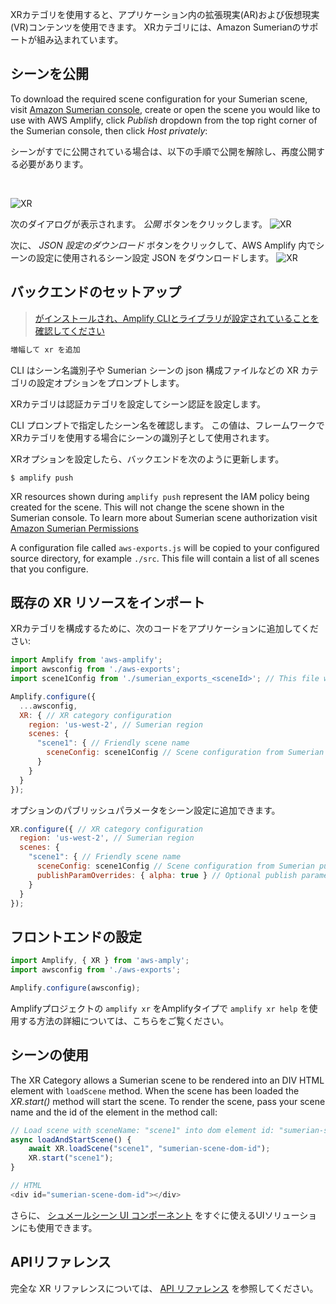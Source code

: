 XRカテゴリを使用すると、アプリケーション内の拡張現実(AR)および仮想現実(VR)コンテンツを使用できます。 XRカテゴリには、Amazon Sumerianのサポートが組み込まれています。

## シーンを公開
To download the required scene configuration for your Sumerian scene, visit <a href="https://console.aws.amazon.com/sumerianv2/home" target="_blank">Amazon Sumerian console</a>, create or open the scene you would like to use with AWS Amplify, click *Publish* dropdown from the top right corner of the Sumerian console, then click *Host privately*:

<amplify-callout>

シーンがすでに公開されている場合は、以下の手順で公開を解除し、再度公開する必要があります。

</amplify-callout>

<br />

![XR](~/images/xr/sumerian_host_privately_button.png)

次のダイアログが表示されます。 *公開* ボタンをクリックします。 ![XR](~/images/xr/sumerian_publish_button.png)

次に、 *JSON 設定のダウンロード* ボタンをクリックして、AWS Amplify 内でシーンの設定に使用されるシーン設定 JSON をダウンロードします。 ![XR](~/images/xr/amplify_published_dialog.png)

## バックエンドのセットアップ

> [がインストールされ、Amplify CLIとライブラリが設定されていることを確認してください](~/start/start.md)

```bash
増幅して xr を追加
```
CLI はシーン名識別子や Sumerian シーンの json 構成ファイルなどの XR カテゴリの設定オプションをプロンプトします。

XRカテゴリは認証カテゴリを設定してシーン認証を設定します。

CLI プロンプトで指定したシーン名を確認します。 この値は、フレームワークでXRカテゴリを使用する場合にシーンの識別子として使用されます。

XRオプションを設定したら、バックエンドを次のように更新します。
```
$ amplify push
```
XR resources shown during `amplify push` represent the IAM policy being created for the scene. This will not change the scene shown in the Sumerian console. To learn more about Sumerian scene authorization visit <a href="https://docs.aws.amazon.com/sumerian/latest/userguide/sumerian-permissions.html" target="_blank">Amazon Sumerian Permissions</a>

A configuration file called `aws-exports.js` will be copied to your configured source directory, for example `./src`. This file will contain a list of all scenes that you configure.

## 既存の XR リソースをインポート

XRカテゴリを構成するために、次のコードをアプリケーションに追加してください:
```javascript
import Amplify from 'aws-amplify';
import awsconfig from './aws-exports';
import scene1Config from './sumerian_exports_<sceneId>'; // This file will be generated by the Sumerian AWS Console 

Amplify.configure({
  ...awsconfig,
  XR: { // XR category configuration
    region: 'us-west-2', // Sumerian region
    scenes: { 
      "scene1": { // Friendly scene name
        sceneConfig: scene1Config // Scene configuration from Sumerian publish
      }
    }
  }
});
```

オプションのパブリッシュパラメータをシーン設定に追加できます。
```javascript
XR.configure({ // XR category configuration
  region: 'us-west-2', // Sumerian region
  scenes: { 
    "scene1": { // Friendly scene name
      sceneConfig: scene1Config // Scene configuration from Sumerian publish
      publishParamOverrides: { alpha: true } // Optional publish parameters
    }
  }
});
```

## フロントエンドの設定

```javascript
import Amplify, { XR } from 'aws-amply';
import awsconfig from './aws-exports';

Amplify.configure(awsconfig);
```

Amplifyプロジェクトの `amplify xr` をAmplifyタイプで `amplify xr help` を使用する方法の詳細については、こちらをご覧ください。

## シーンの使用

The XR Category allows a Sumerian scene to be rendered into an DIV HTML element with `loadScene` method. When the scene has been loaded the *XR.start()* method will start the scene. To render the scene, pass your scene name and the id of the element in the method call:

```javascript
// Load scene with sceneName: "scene1" into dom element id: "sumerian-scene-dom-id"
async loadAndStartScene() {
    await XR.loadScene("scene1", "sumerian-scene-dom-id");
    XR.start("scene1");
}

// HTML
<div id="sumerian-scene-dom-id"></div>
```

さらに、 [シュメールシーン UI コンポーネント](~/lib/xr/sceneapi.md#ui-components) をすぐに使えるUIソリューションにも使用できます。

## APIリファレンス

完全な XR リファレンスについては、 [API リファレンス](https://aws-amplify.github.io/amplify-js/api/classes/xr.html) を参照してください。
